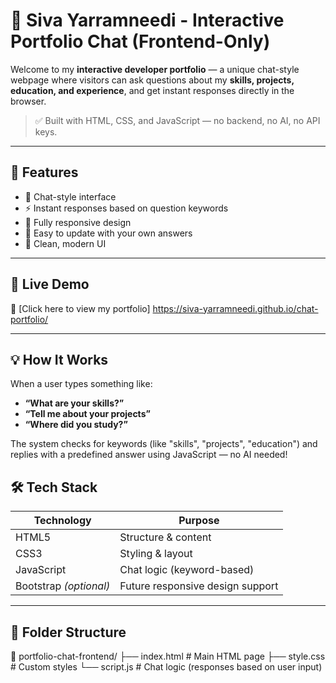 # 💼 Siva Yarramneedi - Interactive Portfolio Chat (Frontend-Only)

Welcome to my **interactive developer portfolio** — a unique chat-style webpage where visitors can ask questions about my **skills, projects, education, and experience**, and get instant responses directly in the browser.

> ✅ Built with HTML, CSS, and JavaScript — no backend, no AI, no API keys.

---

## 🧠 Features

- 💬 Chat-style interface
- ⚡ Instant responses based on question keywords
- 📱 Fully responsive design
- 🧾 Easy to update with your own answers
- 🎨 Clean, modern UI

---
## 🚀 Live Demo

🔗 [Click here to view my portfolio] 
https://siva-yarramneedi.github.io/chat-portfolio/

---

## 💡 How It Works

When a user types something like:
- **“What are your skills?”**
- **“Tell me about your projects”**
- **“Where did you study?”**

The system checks for keywords (like "skills", "projects", "education") and replies with a predefined answer using JavaScript — no AI needed!

## 🛠️ Tech Stack

| Technology   | Purpose                |
|--------------|------------------------|
| HTML5        | Structure & content    |
| CSS3         | Styling & layout       |
| JavaScript   | Chat logic (keyword-based) |
| Bootstrap *(optional)* | Future responsive design support |

---

## 📂 Folder Structure

📁 portfolio-chat-frontend/
├── index.html # Main HTML page
├── style.css # Custom styles
└── script.js # Chat logic (responses based on user input)
